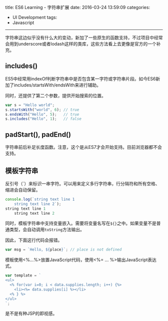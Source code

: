 title: ES6 Learning - 字符串扩展
date: 2016-03-24 13:59:09
categories:
- UI Development
tags:
- Javascript
---

字符串这边似乎没有什么大的变动，新加了一些原生的函数支持，不过项目中经常会用到underscore或者lodash这样的类库，这些方法看上去更像是官方的一个补充。

## includes()

ES5中经常用indexOf判断字符串中是否包含某一字符或字符串片段。如今ES6新加了includes/startsWith/endsWith来进行辅助。

同时，还提供了第二个参数，提供开始搜索的位置。

```javascript
var s = "Hello world";
s.startsWith("world", 6); // true
s.endsWith("Hello", 5);   // true
s.includes("Hello", 1);   // false
```

<!--more-->

## padStart(), padEnd()

字符串前后补足长度函数。注意，这个是从ES7才会开始支持。目前浏览器都不会支持。

## 模板字符串

反引号（`）来标识一串字符。可以用来定义多行字符串，行分隔符和所有空格、缩进会自动保留。

```javascript
console.log(`string text line 1
    string text line 2`);
string text line 1
    string text line 2
```

同时，模板字符串中支持变量嵌入。需要将变量名写在`${}`之中。如果变量不是普通类型，会自动调用`toString`方法输出。

因此，下面这行代码会报错。

```javascript
var msg = `Hello, ${place}`; // place is not defined
```

模板使用<%...%>放置JavaScript代码，使用<%= ... %>输出JavaScript表达式。

```javascript
var template = `
<ul>
  <% for(var i=0; i < data.supplies.length; i++) {%>
    <li><%= data.supplies[i] %></li>
  <% } %>
</ul>
`;
```

是不是有种JSP的即视感。